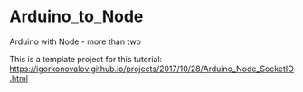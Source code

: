 # Arduino_to_Node
Arduino with Node  - more than two

This is a template project for this tutorial: https://igorkonovalov.github.io/projects/2017/10/28/Arduino_Node_SocketIO.html
